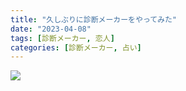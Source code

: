 ```yaml
---
title: "久しぶりに診断メーカーをやってみた"
date: "2023-04-08"
tags: [診断メーカー, 恋人]
categories: [診断メーカー, 占い]
---
```


![](https://assets.st-note.com/production/uploads/images/102487824/picture_pc_b3c4a8c80ff56cbf316a46cb5105ca15.png)
